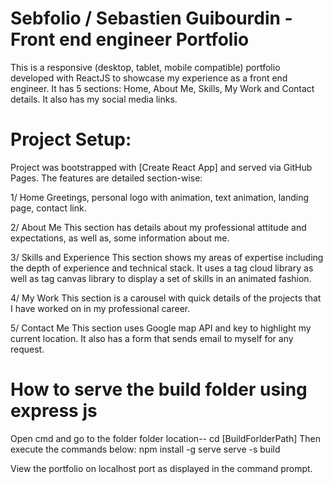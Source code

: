 # Sebfolio / Sebastien Guibourdin - Front end engineer Portfolio

This is a responsive (desktop, tablet, mobile compatible) portfolio developed with ReactJS to showcase my experience as a front end engineer.
It has 5 sections: Home, About Me, Skills, My Work and Contact details.
It also has my social media links.

# Project Setup:

Project was bootstrapped with [Create React App] and served via GitHub Pages.
The features are detailed section-wise:

1/ Home
Greetings, personal logo with animation, text animation, landing page, contact link.

2/ About Me
This section has details about my professional attitude and expectations, as well as, some information about me.

3/ Skills and Experience
This section shows my areas of expertise including the depth of experience and technical stack.
It uses a tag cloud library as well as tag canvas library to display a set of skills in an animated fashion.

4/ My Work
This section is a carousel with quick details of the projects that I have worked on in my professional career.

5/ Contact Me
This section uses Google map API and key to highlight my current location.
It also has a form that sends email to myself for any request.

# How to serve the build folder using express js

Open cmd and go to the folder folder location-- cd [BuildForlderPath]
Then execute the commands below:
npm install -g serve
serve -s build

View the portfolio on localhost port as displayed in the command prompt.

